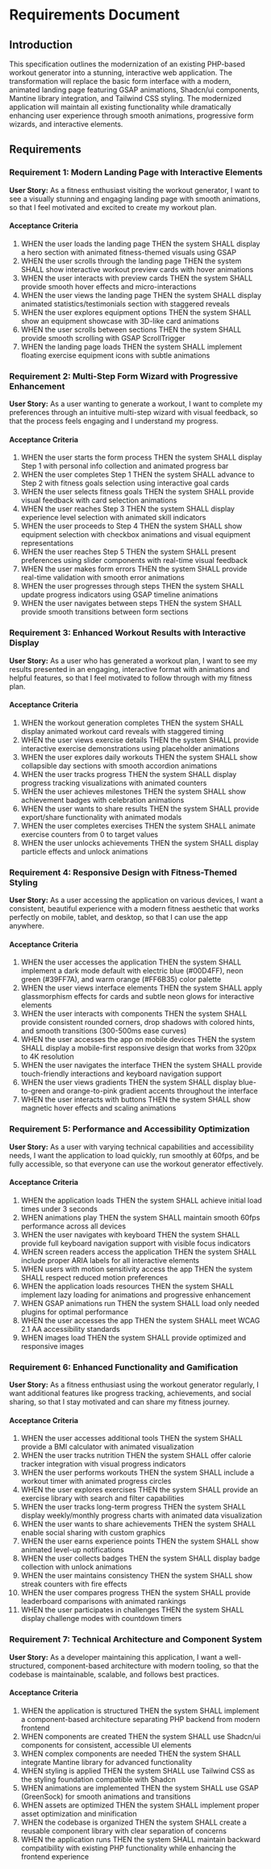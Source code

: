 # Requirements Document

## Introduction

This specification outlines the modernization of an existing PHP-based workout generator into a stunning, interactive web application. The transformation will replace the basic form interface with a modern, animated landing page featuring GSAP animations, Shadcn/ui components, Mantine library integration, and Tailwind CSS styling. The modernized application will maintain all existing functionality while dramatically enhancing user experience through smooth animations, progressive form wizards, and interactive elements.

## Requirements

### Requirement 1: Modern Landing Page with Interactive Elements

**User Story:** As a fitness enthusiast visiting the workout generator, I want to see a visually stunning and engaging landing page with smooth animations, so that I feel motivated and excited to create my workout plan.

#### Acceptance Criteria

1. WHEN the user loads the landing page THEN the system SHALL display a hero section with animated fitness-themed visuals using GSAP
2. WHEN the user scrolls through the landing page THEN the system SHALL show interactive workout preview cards with hover animations
3. WHEN the user interacts with preview cards THEN the system SHALL provide smooth hover effects and micro-interactions
4. WHEN the user views the landing page THEN the system SHALL display animated statistics/testimonials section with staggered reveals
5. WHEN the user explores equipment options THEN the system SHALL show an equipment showcase with 3D-like card animations
6. WHEN the user scrolls between sections THEN the system SHALL provide smooth scrolling with GSAP ScrollTrigger
7. WHEN the landing page loads THEN the system SHALL implement floating exercise equipment icons with subtle animations

### Requirement 2: Multi-Step Form Wizard with Progressive Enhancement

**User Story:** As a user wanting to generate a workout, I want to complete my preferences through an intuitive multi-step wizard with visual feedback, so that the process feels engaging and I understand my progress.

#### Acceptance Criteria

1. WHEN the user starts the form process THEN the system SHALL display Step 1 with personal info collection and animated progress bar
2. WHEN the user completes Step 1 THEN the system SHALL advance to Step 2 with fitness goals selection using interactive goal cards
3. WHEN the user selects fitness goals THEN the system SHALL provide visual feedback with card selection animations
4. WHEN the user reaches Step 3 THEN the system SHALL display experience level selection with animated skill indicators
5. WHEN the user proceeds to Step 4 THEN the system SHALL show equipment selection with checkbox animations and visual equipment representations
6. WHEN the user reaches Step 5 THEN the system SHALL present preferences using slider components with real-time visual feedback
7. WHEN the user makes form errors THEN the system SHALL provide real-time validation with smooth error animations
8. WHEN the user progresses through steps THEN the system SHALL update progress indicators using GSAP timeline animations
9. WHEN the user navigates between steps THEN the system SHALL provide smooth transitions between form sections

### Requirement 3: Enhanced Workout Results with Interactive Display

**User Story:** As a user who has generated a workout plan, I want to see my results presented in an engaging, interactive format with animations and helpful features, so that I feel motivated to follow through with my fitness plan.

#### Acceptance Criteria

1. WHEN the workout generation completes THEN the system SHALL display animated workout card reveals with staggered timing
2. WHEN the user views exercise details THEN the system SHALL provide interactive exercise demonstrations using placeholder animations
3. WHEN the user explores daily workouts THEN the system SHALL show collapsible day sections with smooth accordion animations
4. WHEN the user tracks progress THEN the system SHALL display progress tracking visualizations with animated counters
5. WHEN the user achieves milestones THEN the system SHALL show achievement badges with celebration animations
6. WHEN the user wants to share results THEN the system SHALL provide export/share functionality with animated modals
7. WHEN the user completes exercises THEN the system SHALL animate exercise counters from 0 to target values
8. WHEN the user unlocks achievements THEN the system SHALL display particle effects and unlock animations

### Requirement 4: Responsive Design with Fitness-Themed Styling

**User Story:** As a user accessing the application on various devices, I want a consistent, beautiful experience with a modern fitness aesthetic that works perfectly on mobile, tablet, and desktop, so that I can use the app anywhere.

#### Acceptance Criteria

1. WHEN the user accesses the application THEN the system SHALL implement a dark mode default with electric blue (#00D4FF), neon green (#39FF7A), and warm orange (#FF6B35) color palette
2. WHEN the user views interface elements THEN the system SHALL apply glassmorphism effects for cards and subtle neon glows for interactive elements
3. WHEN the user interacts with components THEN the system SHALL provide consistent rounded corners, drop shadows with colored hints, and smooth transitions (300-500ms ease curves)
4. WHEN the user accesses the app on mobile devices THEN the system SHALL display a mobile-first responsive design that works from 320px to 4K resolution
5. WHEN the user navigates the interface THEN the system SHALL provide touch-friendly interactions and keyboard navigation support
6. WHEN the user views gradients THEN the system SHALL display blue-to-green and orange-to-pink gradient accents throughout the interface
7. WHEN the user interacts with buttons THEN the system SHALL show magnetic hover effects and scaling animations

### Requirement 5: Performance and Accessibility Optimization

**User Story:** As a user with varying technical capabilities and accessibility needs, I want the application to load quickly, run smoothly at 60fps, and be fully accessible, so that everyone can use the workout generator effectively.

#### Acceptance Criteria

1. WHEN the application loads THEN the system SHALL achieve initial load times under 3 seconds
2. WHEN animations play THEN the system SHALL maintain smooth 60fps performance across all devices
3. WHEN the user navigates with keyboard THEN the system SHALL provide full keyboard navigation support with visible focus indicators
4. WHEN screen readers access the application THEN the system SHALL include proper ARIA labels for all interactive elements
5. WHEN users with motion sensitivity access the app THEN the system SHALL respect reduced motion preferences
6. WHEN the application loads resources THEN the system SHALL implement lazy loading for animations and progressive enhancement
7. WHEN GSAP animations run THEN the system SHALL load only needed plugins for optimal performance
8. WHEN the user accesses the app THEN the system SHALL meet WCAG 2.1 AA accessibility standards
9. WHEN images load THEN the system SHALL provide optimized and responsive images

### Requirement 6: Enhanced Functionality and Gamification

**User Story:** As a fitness enthusiast using the workout generator regularly, I want additional features like progress tracking, achievements, and social sharing, so that I stay motivated and can share my fitness journey.

#### Acceptance Criteria

1. WHEN the user accesses additional tools THEN the system SHALL provide a BMI calculator with animated visualization
2. WHEN the user tracks nutrition THEN the system SHALL offer calorie tracker integration with visual progress indicators
3. WHEN the user performs workouts THEN the system SHALL include a workout timer with animated progress circles
4. WHEN the user explores exercises THEN the system SHALL provide an exercise library with search and filter capabilities
5. WHEN the user tracks long-term progress THEN the system SHALL display weekly/monthly progress charts with animated data visualization
6. WHEN the user wants to share achievements THEN the system SHALL enable social sharing with custom graphics
7. WHEN the user earns experience points THEN the system SHALL show animated level-up notifications
8. WHEN the user collects badges THEN the system SHALL display badge collection with unlock animations
9. WHEN the user maintains consistency THEN the system SHALL show streak counters with fire effects
10. WHEN the user compares progress THEN the system SHALL provide leaderboard comparisons with animated rankings
11. WHEN the user participates in challenges THEN the system SHALL display challenge modes with countdown timers

### Requirement 7: Technical Architecture and Component System

**User Story:** As a developer maintaining this application, I want a well-structured, component-based architecture with modern tooling, so that the codebase is maintainable, scalable, and follows best practices.

#### Acceptance Criteria

1. WHEN the application is structured THEN the system SHALL implement a component-based architecture separating PHP backend from modern frontend
2. WHEN components are created THEN the system SHALL use Shadcn/ui components for consistent, accessible UI elements
3. WHEN complex components are needed THEN the system SHALL integrate Mantine library for advanced functionality
4. WHEN styling is applied THEN the system SHALL use Tailwind CSS as the styling foundation compatible with Shadcn
5. WHEN animations are implemented THEN the system SHALL use GSAP (GreenSock) for smooth animations and transitions
6. WHEN assets are optimized THEN the system SHALL implement proper asset optimization and minification
7. WHEN the codebase is organized THEN the system SHALL create a reusable component library with clear separation of concerns
8. WHEN the application runs THEN the system SHALL maintain backward compatibility with existing PHP functionality while enhancing the frontend experience